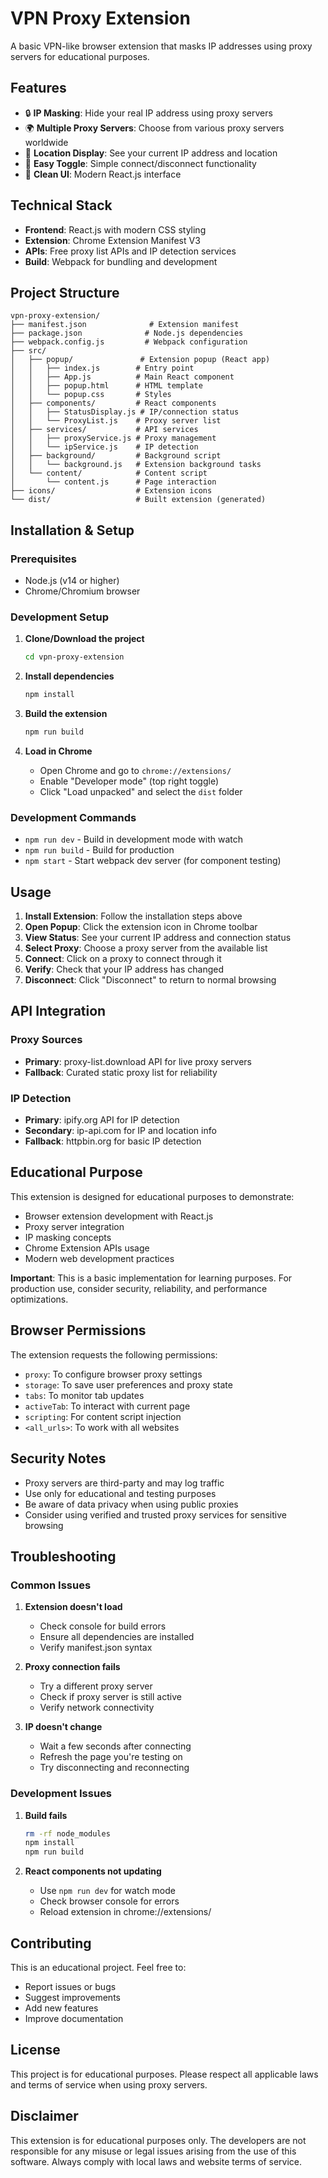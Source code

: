 # VPN Proxy Extension

A basic VPN-like browser extension that masks IP addresses using proxy servers for educational purposes.

## Features

- 🔒 **IP Masking**: Hide your real IP address using proxy servers
- 🌍 **Multiple Proxy Servers**: Choose from various proxy servers worldwide
- 📍 **Location Display**: See your current IP address and location
- 🔄 **Easy Toggle**: Simple connect/disconnect functionality
- 🎨 **Clean UI**: Modern React.js interface

## Technical Stack

- **Frontend**: React.js with modern CSS styling
- **Extension**: Chrome Extension Manifest V3
- **APIs**: Free proxy list APIs and IP detection services
- **Build**: Webpack for bundling and development

## Project Structure

```
vpn-proxy-extension/
├── manifest.json              # Extension manifest
├── package.json              # Node.js dependencies
├── webpack.config.js         # Webpack configuration
├── src/
│   ├── popup/               # Extension popup (React app)
│   │   ├── index.js        # Entry point
│   │   ├── App.js          # Main React component
│   │   ├── popup.html      # HTML template
│   │   └── popup.css       # Styles
│   ├── components/         # React components
│   │   ├── StatusDisplay.js # IP/connection status
│   │   └── ProxyList.js    # Proxy server list
│   ├── services/           # API services
│   │   ├── proxyService.js # Proxy management
│   │   └── ipService.js    # IP detection
│   ├── background/         # Background script
│   │   └── background.js   # Extension background tasks
│   └── content/            # Content script
│       └── content.js      # Page interaction
├── icons/                  # Extension icons
└── dist/                   # Built extension (generated)
```

## Installation & Setup

### Prerequisites
- Node.js (v14 or higher)
- Chrome/Chromium browser

### Development Setup

1. **Clone/Download the project**
   ```bash
   cd vpn-proxy-extension
   ```

2. **Install dependencies**
   ```bash
   npm install
   ```

3. **Build the extension**
   ```bash
   npm run build
   ```

4. **Load in Chrome**
   - Open Chrome and go to `chrome://extensions/`
   - Enable "Developer mode" (top right toggle)
   - Click "Load unpacked" and select the `dist` folder

### Development Commands

- `npm run dev` - Build in development mode with watch
- `npm run build` - Build for production
- `npm start` - Start webpack dev server (for component testing)

## Usage

1. **Install Extension**: Follow the installation steps above
2. **Open Popup**: Click the extension icon in Chrome toolbar
3. **View Status**: See your current IP address and connection status
4. **Select Proxy**: Choose a proxy server from the available list
5. **Connect**: Click on a proxy to connect through it
6. **Verify**: Check that your IP address has changed
7. **Disconnect**: Click "Disconnect" to return to normal browsing

## API Integration

### Proxy Sources
- **Primary**: proxy-list.download API for live proxy servers
- **Fallback**: Curated static proxy list for reliability

### IP Detection
- **Primary**: ipify.org API for IP detection
- **Secondary**: ip-api.com for IP and location info
- **Fallback**: httpbin.org for basic IP detection

## Educational Purpose

This extension is designed for educational purposes to demonstrate:
- Browser extension development with React.js
- Proxy server integration
- IP masking concepts
- Chrome Extension APIs usage
- Modern web development practices

**Important**: This is a basic implementation for learning purposes. For production use, consider security, reliability, and performance optimizations.

## Browser Permissions

The extension requests the following permissions:
- `proxy`: To configure browser proxy settings
- `storage`: To save user preferences and proxy state
- `tabs`: To monitor tab updates
- `activeTab`: To interact with current page
- `scripting`: For content script injection
- `<all_urls>`: To work with all websites

## Security Notes

- Proxy servers are third-party and may log traffic
- Use only for educational and testing purposes
- Be aware of data privacy when using public proxies
- Consider using verified and trusted proxy services for sensitive browsing

## Troubleshooting

### Common Issues

1. **Extension doesn't load**
   - Check console for build errors
   - Ensure all dependencies are installed
   - Verify manifest.json syntax

2. **Proxy connection fails**
   - Try a different proxy server
   - Check if proxy server is still active
   - Verify network connectivity

3. **IP doesn't change**
   - Wait a few seconds after connecting
   - Refresh the page you're testing on
   - Try disconnecting and reconnecting

### Development Issues

1. **Build fails**
   ```bash
   rm -rf node_modules
   npm install
   npm run build
   ```

2. **React components not updating**
   - Use `npm run dev` for watch mode
   - Check browser console for errors
   - Reload extension in chrome://extensions/

## Contributing

This is an educational project. Feel free to:
- Report issues or bugs
- Suggest improvements
- Add new features
- Improve documentation

## License

This project is for educational purposes. Please respect all applicable laws and terms of service when using proxy servers.

## Disclaimer

This extension is for educational purposes only. The developers are not responsible for any misuse or legal issues arising from the use of this software. Always comply with local laws and website terms of service.
